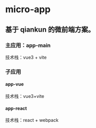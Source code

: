 # micro-app

## 基于 qiankun 的微前端方案。

### 主应用：app-main

技术栈：vue3 + vite

### 子应用

#### app-vue

技术栈：vue3+vite

#### app-react

技术栈：react + webpack
